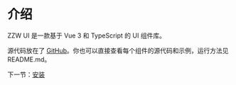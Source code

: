 # 介绍

ZZW UI 是一款基于 Vue 3 和 TypeScript 的 UI 组件库。

源代码放在了 [GitHub](https://github.com/zzwwzz0401/zzw-ui.git)。你也可以直接查看每个组件的源代码和示例，运行方法见 README.md。

下一节：[安装](#/doc/install)